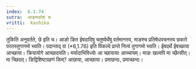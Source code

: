 ```yaml
---
index:  6.1.74
sutra:  आङ्माङोश् च
vritti:  kashika 
---
```


तुकिति अनुवर्तते, छे इति च। आङो ङित ईषदादिषु चतुर्ष्वर्थेषु वर्तमानस्य, माङश्च प्रतिषेधवचनस्य छकारे परतस्तुगागमो भवति। पदान्ताद् वा (*6,1.76) इति विकल्पे प्राप्ते नित्यं तुगागमो भवति। ईषदर्थे ईषच्छाया आच्छाया। क्रियायोगे आच्छादयति। मर्यादाभिविध्योः आ च्छायायाः आच्चायम्। माङः खल्वपि मा च्छैत्सीत्। मा च्छिदत्। ङिद्विशिष्टग्रहणं किम्? आछाया, आच्छाया। प्रमाछन्दः, प्रमाच्छन्दः।

